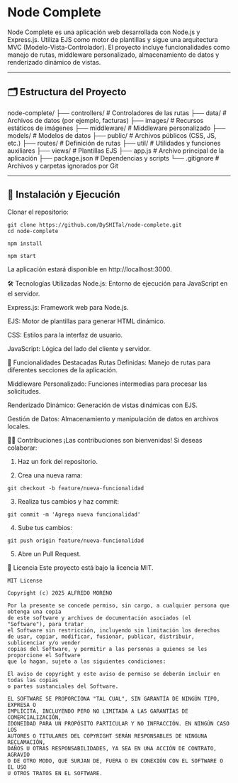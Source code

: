 # Node Complete

Node Complete es una aplicación web desarrollada con Node.js y Express.js. Utiliza EJS como motor de plantillas y sigue una arquitectura MVC (Modelo-Vista-Controlador). El proyecto incluye funcionalidades como manejo de rutas, middleware personalizado, almacenamiento de datos y renderizado dinámico de vistas.

---

## 🗂 Estructura del Proyecto

node-complete/
├── controllers/ # Controladores de las rutas
├── data/ # Archivos de datos (por ejemplo, facturas)
├── images/ # Recursos estáticos de imágenes
├── middleware/ # Middleware personalizado
├── models/ # Modelos de datos
├── public/ # Archivos públicos (CSS, JS, etc.)
├── routes/ # Definición de rutas
├── util/ # Utilidades y funciones auxiliares
├── views/ # Plantillas EJS
├── app.js # Archivo principal de la aplicación
├── package.json # Dependencias y scripts
└── .gitignore # Archivos y carpetas ignorados por Git


---

## 🚀 Instalación y Ejecución

Clonar el repositorio:

```
git clone https://github.com/DySHITal/node-complete.git
cd node-complete

npm install

npm start
```

La aplicación estará disponible en http://localhost:3000.

🛠 Tecnologías Utilizadas
Node.js: Entorno de ejecución para JavaScript en el servidor.

Express.js: Framework web para Node.js.

EJS: Motor de plantillas para generar HTML dinámico.

CSS: Estilos para la interfaz de usuario.

JavaScript: Lógica del lado del cliente y servidor.

📁 Funcionalidades Destacadas
Rutas Definidas: Manejo de rutas para diferentes secciones de la aplicación.

Middleware Personalizado: Funciones intermedias para procesar las solicitudes.

Renderizado Dinámico: Generación de vistas dinámicas con EJS.

Gestión de Datos: Almacenamiento y manipulación de datos en archivos locales.

🧑‍💻 Contribuciones
¡Las contribuciones son bienvenidas! Si deseas colaborar:

1. Haz un fork del repositorio.

2. Crea una nueva rama:
```
git checkout -b feature/nueva-funcionalidad
```
3. Realiza tus cambios y haz commit:
```
git commit -m 'Agrega nueva funcionalidad'
```
4. Sube tus cambios:
```
git push origin feature/nueva-funcionalidad
```
5. Abre un Pull Request.

📄 Licencia
Este proyecto está bajo la licencia MIT.
```
MIT License

Copyright (c) 2025 ALFREDO MORENO

Por la presente se concede permiso, sin cargo, a cualquier persona que obtenga una copia
de este software y archivos de documentación asociados (el "Software"), para tratar
el Software sin restricción, incluyendo sin limitación los derechos
de usar, copiar, modificar, fusionar, publicar, distribuir, sublicenciar y/o vender
copias del Software, y permitir a las personas a quienes se les proporcione el Software
que lo hagan, sujeto a las siguientes condiciones:

El aviso de copyright y este aviso de permiso se deberán incluir en todas las copias
o partes sustanciales del Software.

EL SOFTWARE SE PROPORCIONA "TAL CUAL", SIN GARANTÍA DE NINGÚN TIPO, EXPRESA O
IMPLÍCITA, INCLUYENDO PERO NO LIMITADA A LAS GARANTÍAS DE COMERCIALIZACIÓN,
IDONEIDAD PARA UN PROPÓSITO PARTICULAR Y NO INFRACCIÓN. EN NINGÚN CASO LOS
AUTORES O TITULARES DEL COPYRIGHT SERÁN RESPONSABLES DE NINGUNA RECLAMACIÓN,
DAÑOS U OTRAS RESPONSABILIDADES, YA SEA EN UNA ACCIÓN DE CONTRATO, AGRAVIO
O DE OTRO MODO, QUE SURJAN DE, FUERA O EN CONEXIÓN CON EL SOFTWARE O EL USO
U OTROS TRATOS EN EL SOFTWARE.

```
